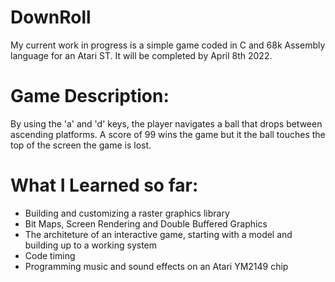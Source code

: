 # DownRoll
My current work in progress is a simple game coded in C and 68k Assembly language for an Atari ST. It will be completed by April 8th 2022.


# Game Description:
By using the 'a' and 'd' keys, the player navigates a ball that drops between ascending platforms. A score of 99 wins the game but it the ball touches the top of the screen the game is lost.

# What I Learned so far:
- Building and customizing a raster graphics library
- Bit Maps, Screen Rendering and Double Buffered Graphics
- The architeture of an interactive game, starting with a model and building up to a working system
- Code timing
- Programming music and sound effects on an Atari YM2149 chip
